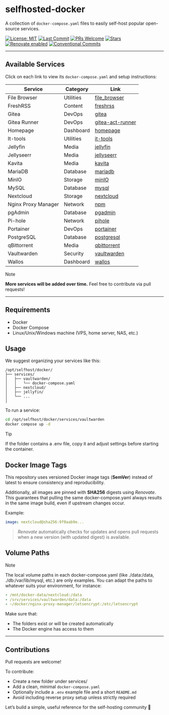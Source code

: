 # selfhosted-docker

A collection of `docker-compose.yaml` files to easily self-host popular open-source services.

[![License: MIT](https://img.shields.io/github/license/vidjinnangni/selfhosted-docker)](LICENSE)
[![Last Commit](https://img.shields.io/github/last-commit/vidjinnangni/selfhosted-docker)](https://github.com/ton-utilisateur/selfhosted-docker/commits/main)
[![PRs Welcome](https://img.shields.io/badge/PRs-welcome-brightgreen.svg)](https://github.com/ton-utilisateur/selfhosted-docker/pulls)
[![Stars](https://img.shields.io/github/stars/vidjinnangni/selfhosted-docker?style=social)](https://github.com/ton-utilisateur/selfhosted-docker/stargazers)
[![Renovate enabled](https://img.shields.io/badge/renovate-enabled-brightgreen?style=flat-square)](https://github.com/apps/renovate)
[![Conventional Commits](https://img.shields.io/badge/Conventional%20Commits-1.0.0-yellow.svg)](https://conventionalcommits.org)

---

## Available Services

Click on each link to view its `docker-compose.yaml` and setup instructions:

| Service              | Category     | Link                              |
|----------------------|--------------|-----------------------------------|
| File Browser         | Utilities    | [file_browser](./file_browser/)   |
| FreshRSS             | Content      | [freshrss](./freshrss/)           |
| Gitea                | DevOps       | [gitea](./gitea/)                 |
| Gitea Runner         | DevOps       | [gitea-act-runner](./gitea-act-runner/) |
| Homepage             | Dashboard    | [homepage](./homepage/)           |
| It-tools             | Utilities    | [it-tools](./it-tools/)           |
| Jellyfin             | Media        | [jellyfin](./jellyfin/)           |
| Jellyseerr           | Media        | [jellyseerr](./jellyseerr/)       |
| Kavita               | Media        | [kavita](./kavita/)               |
| MariaDB              | Database     | [mariadb](./mariadb/)             |
| MinIO                | Storage      | [minIO](./minIO/)                 |
| MySQL                | Database     | [mysql](./mysql/)                 |
| Nextcloud            | Storage      | [nextcloud](./nextcloud/)         |
| Nginx Proxy Manager  | Network      | [npm](./npm/)                     |
| pgAdmin              | Database     | [pgadmin](./pgadmin/)             |
| Pi-hole              | Network      | [pihole](./pihole/)               |
| Portainer            | DevOps       | [portainer](./portainer/)         |
| PostgreSQL           | Database     | [postgresql](./postgresql/)       |
| qBittorrent          | Media        | [qbittorrent](./qbittorrent/)     |
| Vaultwarden          | Security     | [vaultwarden](./vaultwarden/)     |
| Wallos               | Dashboard    | [wallos](./wallos/)               |

> [!NOTE]
> **More services will be added over time.** Feel free to contribute via pull requests!

---

## Requirements

- Docker
- Docker Compose
- Linux/Unix/Windows machine (VPS, home server, NAS, etc.)

## Usage

We suggest organizing your services like this:

```plaintext
/opt/selfhost/docker/
├── services/
│   ├── vaultwarden/
│   │   └── docker-compose.yaml
│   ├── nextcloud/
│   ├── jellyfin/
│   └── ...
│
```

To run a service:

```bash
cd /opt/selfhost/docker/services/vaultwarden
docker compose up -d
```

> [!TIP]
> If the folder contains a .env file, copy it and adjust settings before starting the container.

## Docker Image Tags

This repository uses versioned Docker image tags (**SemVer**) instead of latest to ensure consistency and reproducibility.

Additionally, all images are pinned with **SHA256** digests using _Renovate_.
This guarantees that pulling the same docker-compose.yaml always results in the same image build, even if upstream changes occur.

Example:

```yaml
image: nextcloud@sha256:9f0aab9e...
```

> _Renovate_ automatically checks for updates and opens pull requests when a new version (with updated digest) is available.

## Volume Paths

> [!NOTE]
> The local volume paths in each docker-compose.yaml (like ./data:/data, ./db:/var/lib/mysql, etc.) are only examples.
> You can adapt the paths to whatever suits your environment, for instance:

```yaml
- /mnt/docker-data/nextcloud:/data
- /srv/services/vaultwarden/data:/data
- ~/docker/nginx-proxy-manager/letsencrypt:/etc/letsencrypt
```

Make sure that:

- The folders exist or will be created automatically
- The Docker engine has access to them

---

## Contributions

Pull requests are welcome!

To contribute:

- Create a new folder under services/
- Add a clean, minimal `docker-compose.yaml`
- Optionally include a `.env` example file and a short `README.md`
- Avoid including reverse proxy setup unless strictly required

Let’s build a simple, useful reference for the self-hosting community 🚀
